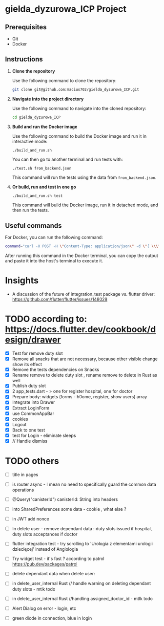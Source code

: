 # gielda_dyzurowa_ICP Project

## Prerequisites

- Git
- Docker

## Instructions

1. **Clone the repository**

    Use the following command to clone the repository:

    ```bash
    git clone git@github.com:macius702/gielda_dyzurowa_ICP.git
    ```

2. **Navigate into the project directory**

    Use the following command to navigate into the cloned repository:

    ```bash
    cd gielda_dyzurowa_ICP
    ```

3. **Build and run the Docker image**

    Use the following command to build the Docker image and run it in interactive mode:

    ```bash
    ./build_and_run.sh
    ```
    You can then go to another terminal and run tests with:
    ```
    ./test.sh from_backend.json
    ```
    This command will run the tests using the data from `from_backend.json`.

4. **Or build, run and test in one go**

    ```
    ./build_and_run.sh test
    ```
    This command will build the Docker image, run it in detached mode, and then run the tests.

## Useful commands

For Docker, you can run the following command:

```bash
command="curl -X POST -H \"Content-Type: application/json\" -d \"{ \\\"hello\\\": \\\"world\\\" }\" \"http://$(dfx canister id d_backend).localhost:$(dfx info webserver-port)\"" ; echo $command
```

After running this command in the Docker terminal, you can copy the output and paste it into the host's terminal to execute it.

# Insights

- A discussion of the future of integration_test package vs. flutter driver: https://github.com/flutter/flutter/issues/148028

# TODO according to: https://docs.flutter.dev/cookbook/design/drawer

- [x] Test for remove duty slot
- [x] Remove all snacks that are not necessary, because other visible change show its effect
- [x] Remove the tests dependencies on Snacks
- [x] Rename remove to delete duty slot , rename remove to delete in Rust as well
- [x] Publish duty slot
- [x] 2 app_tests.dart - > one for register hospital, one for doctor
- [x] Prepare body: widgets (forms - h0ome, register, show users) array 
- [x] Integrate into Drawer
- [x] Extract LoginForm
- [x] use CommonAppBar 
- [x] cookies
- [x] Logout
- [x] Back to one test
- [x] test for Login - eliminate sleeps
- [x] // Handle dismiss

# TODO others

- [ ] title in  pages
- [ ] is router async - I mean no need to specifically guard the common data operations 
- [ ] @Query("canisterId") canisterId: String into headers
- [ ] into SharedPreferences some data - cookie , what else ?
- [ ] in JWT add nonce
- [ ] In delete user - remove dependant data : duty slots issued if hospital, duty slots acceptances if doctor
- [ ] flutter integration test - try scrolling to 'Urologia z elementami urologii dziecięcej' instead of Angiologia
- [ ] Try widget test - it's fast ? according to patrol  https://pub.dev/packages/patrol
- [ ] delete dependant data when delete user:
- [ ] in delete_user_internal Rust // handle warning on deleting  dependant duty slots - mtlk todo
- [ ] in delete_user_internal Rust //handling assigned_doctor_id - mtlk todo
- [ ] Alert Dialog on error - login, etc
- [ ] green diode in connection, blue in login

